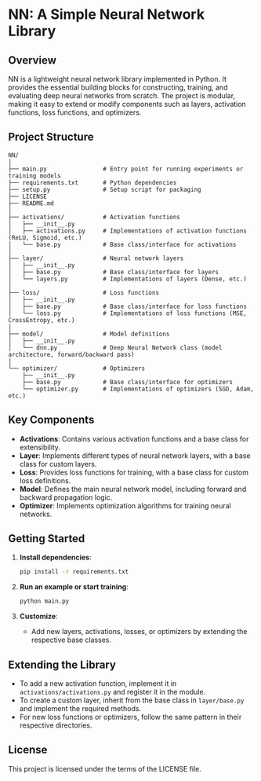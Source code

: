 # NN: A Simple Neural Network Library

## Overview

NN is a lightweight neural network library implemented in Python. It provides the essential building blocks for constructing, training, and evaluating deep neural networks from scratch. The project is modular, making it easy to extend or modify components such as layers, activation functions, loss functions, and optimizers.

## Project Structure

```
NN/
│
├── main.py                # Entry point for running experiments or training models
├── requirements.txt       # Python dependencies
├── setup.py               # Setup script for packaging
├── LICENSE
├── README.md
│
├── activations/           # Activation functions
│   ├── __init__.py
│   ├── activations.py     # Implementations of activation functions (ReLU, Sigmoid, etc.)
│   └── base.py            # Base class/interface for activations
│
├── layer/                 # Neural network layers
│   ├── __init__.py
│   ├── base.py            # Base class/interface for layers
│   └── layers.py          # Implementations of layers (Dense, etc.)
│
├── loss/                  # Loss functions
│   ├── __init__.py
│   ├── base.py            # Base class/interface for loss functions
│   └── loss.py            # Implementations of loss functions (MSE, CrossEntropy, etc.)
│
├── model/                 # Model definitions
│   ├── __init__.py
│   └── dnn.py             # Deep Neural Network class (model architecture, forward/backward pass)
│
└── optimizer/             # Optimizers
    ├── __init__.py
    ├── base.py            # Base class/interface for optimizers
    └── optimizer.py       # Implementations of optimizers (SGD, Adam, etc.)
```

## Key Components

- **Activations**: Contains various activation functions and a base class for extensibility.
- **Layer**: Implements different types of neural network layers, with a base class for custom layers.
- **Loss**: Provides loss functions for training, with a base class for custom loss definitions.
- **Model**: Defines the main neural network model, including forward and backward propagation logic.
- **Optimizer**: Implements optimization algorithms for training neural networks.

## Getting Started

1. **Install dependencies**:

   ```bash
   pip install -r requirements.txt
   ```

2. **Run an example or start training**:

   ```bash
   python main.py
   ```

3. **Customize**:
   - Add new layers, activations, losses, or optimizers by extending the respective base classes.

## Extending the Library

- To add a new activation function, implement it in `activations/activations.py` and register it in the module.
- To create a custom layer, inherit from the base class in `layer/base.py` and implement the required methods.
- For new loss functions or optimizers, follow the same pattern in their respective directories.

## License

This project is licensed under the terms of the LICENSE file.
